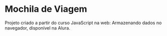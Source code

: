 # Mochila de Viagem

Projeto criado a partir do curso JavaScript na web: Armazenando dados no navegador, disponível na Alura.
